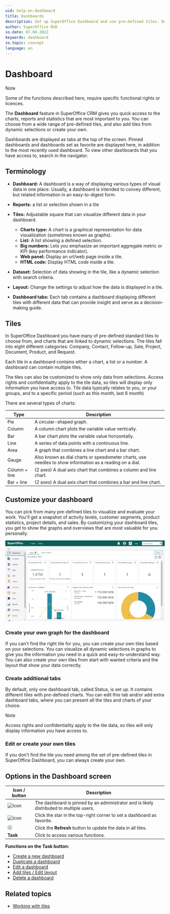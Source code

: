 ```yaml
---
uid: help-en-dashboard
title: Dashboards
description: Set up SuperOffice Dashboard and use pre-defined tiles. Dashboards are ideal for all users and managers alike. You can get an overview of your individual work or your team performance.
author: SuperOffice RnD
so.date: 07.04.2022
keywords: dashboard
so.topic: concept
language: en
---
```


# Dashboard

> [!NOTE]
> Some of the functions described here, require specific functional rights or licences.

The **Dashboard** feature in SuperOffice CRM gives you quick access to the charts, reports and statistics that are most important to you. You can choose from a wide range of pre-defined tiles, and also add tiles from dynamic selections or create your own.

Dashboards are displayed as tabs at the top of the screen. Pinned dashboards and dashboards set as favorite are displayed here, in addition to the most recently used dashboard. To view other dashboards that you have access to, search in the navigator.

## Terminology

* **Dashboard:** A dashboard is a way of displaying various types of visual data in one place. Usually, a dashboard is intended to convey different, but related information in an easy-to-digest form.

* **Reports:** a list or selection shown in a tile

* **Tiles:** Adjustable square that can visualize different data in your dashboard.

  * **Charts type:** A chart is a graphical representation for data visualization (sometimes known as graphs).
  * **List:** A list showing a defined selection.
  * **Big numbers:** Lets you emphasize an important aggregate metric or KPI (key performance indicator).
  * **Web panel:**  Display an url/web page inside a tile.
  * **HTML code:** Display HTML code inside a tile.

* **Dataset:** Selection of data showing in the tile, like a dynamic selection with search criteria.

* **Layout:** Change the settings to adjust how the data is displayed in a tile.

* **Dashboard tabs:** Each tab contains a dashboard displaying different tiles with different data that can provide insight and serve as a decision-making guide.

## Tiles

In SuperOffice Dashboard you have many of pre-defined standard tiles to choose from, and charts that are linked to dynamic selections. The tiles fall into eight different categories: Company, Contact, Follow-up, Sale, Project, Document, Product, and Request.

Each tile in a dashboard contains either a chart, a list or a number. A dashboard can contain multiple tiles.

The tiles can also be customized to show only data from selections. Access rights and confidentiality apply to the tile data, so tiles will display only information you have access to. Tile data typically relates to you, or your groups, and to a specific period (such as this month, last 6 month)

There are several types of charts:

| Type | Description |
|---|---|
| Pie | A circular-shaped graph. |
| Column | A column chart plots the variable value vertically. |
| Bar | A bar chart plots the variable value horizontally. |
| Line | A series of data points with a continuous line. |
| Area | A graph that combines a line chart and a bar chart. |
| Gauge | Also known as dial charts or speedometer charts, use needles to show information as a reading on a dial. |
| Column + line | (2 axes) A dual axis chart that combines a column and line chart. |
| Bar + line | (2 axes) A dual axis chart that combines a bar and line chart. |

## Customize your dashboard

You can pick from many pre-defined tiles to visualize and evaluate your work. You'll get a snapshot of activity levels, customer segments, product statistics, project details, and sales. By customizing your dashboard tiles, you get to show the graphs and overviews that are most valuable for you personally.

![Customize your dashboard to make it more valuable for you -screenshot][img4]

### Create your own graph for the dashboard

If you can't find the right tile for you, you can create your own tiles based on your selections. You can visualize all dynamic selections in graphs to give you the information you need in a quick and easy-to-understand way. You can also create your own tiles from start with wanted criteria and the layout that show your data correctly.

### Create additional tabs

By default, only one dashboard tab, called Status, is set up. It contains different tiles with pre-defined charts. You can edit this tab and/or add extra dashboard tabs, where you can present all the tiles and charts of your choice.

> [!NOTE]
> Access rights and confidentiality apply to the tile data, so tiles will only display information you have access to.

### Edit or create your own tiles

If you don't find the tile you need among the set of pre-defined tiles in SuperOffice Dashboard, you can always create your own.

## Options in the Dashboard screen

| Icon / button | Description |
|---|---|
| ![icon][img1] | The dashboard is pinned by an administrator and is likely distributed to multiple users. |
| ![icon][img2] | Click the star in the top-right corner to set a dashboard as favorite. |
| ![icon][img3] | Click the **Refresh** button to update the data in all tiles. |
| **Task** | Click to access various functions. |

**Functions on the Task button:**

* [Create a new dashboard][1]
* [Duplicate a dashboard][2]
* [Edit a dashboard][3]
* [Add tiles / Edit layout][4]
* [Delete a dashboard][5]

## Related topics

* [Working with tiles][6]

<!-- Referenced links -->
[1]: create.md
[2]: copy.md
[3]: update.md
[4]: add-tile.md
[5]: delete.md
[6]: working-with-tiles.md

<!-- Referenced images -->
[img1]: ../../../../common/icons/pinned.png
[img2]: ../../../../common/icons/favourite-yes.png
[img3]: ../../../media/icons/dashboard/dashboard-refresh.png
[img4]: media/dashboard-overview.png
